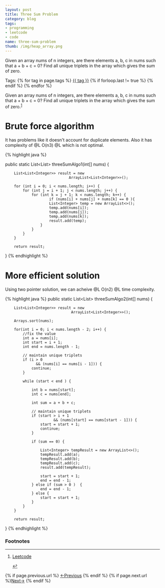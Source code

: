 ```yaml
---
layout: post
title: Three Sum Problem
category: blog
tags:
- programming
- leetcode
- code
name: three-sum-problem
thumb: /img/heap_array.png
---
```


<style type="text/css">
.myheading{font-family:Georgia, "Times New Roman", Times, serif;font-size:24px;margin-top:5px;margin-bottom:0;text-align:center;font-weight:400;color:#222}
.mysubheading{font-family:"Lucida Grande", Tahoma;font-size:10px;font-weight:lighter;font-variant:normal;text-transform:uppercase;color:#666;margin-top:10px;text-align:center!important;letter-spacing:.3em}
</style>


Given an array nums of n integers, are there elements a, b, c in nums such that a + b + c = 0? Find all unique triplets in the array which gives the sum of zero.<!-- truncate_here -->
<p>Tags: {% for tag in page.tags %} <a class="mytag" href="/tag/{{ tag }}" title="View posts tagged with &quot;{{ tag }}&quot;">{{ tag }}</a>  {% if forloop.last != true %} {% endif %} {% endfor %} </p>


Given an array nums of n integers, are there elements a, b, c in nums such that a + b + c = 0? Find all unique triplets in the array which gives the sum of zero.<sup><a href='#fn:1' rel='footnote'>1</a></sup>

# Brute force algorithm

It has problems like it doesn't account for duplicate elements. Also it has complexity of @L O(n3) @L which is not optimal.


{% highlight java %}

public static List<List<Integer>> threeSumAlgo1(int[] nums) {

        List<List<Integer>> result = new
                                 ArrayList<List<Integer>>();

        for (int i = 0; i < nums.length; i++) {
            for (int j = i + 1; j < nums.length; j++) {
                for (int k = j + 1; k < nums.length; k++) {
                        if (nums[i] + nums[j] + nums[k] == 0 ){
                        List<Integer> temp = new ArrayList<>();
                        temp.add(nums[i]);
                        temp.add(nums[j]);
                        temp.add(nums[k]);
                        result.add(temp);
                    }
                }
            }
        }

        return result;
}
{% endhighlight %}


# More efficient solution


Using two pointer solution, we can acheive @L O(n2) @L time complexity.

{% highlight java %}
public static List<List<Integer>> threeSumAlgo2(int[] nums) {

        List<List<Integer>> result = new
                                  ArrayList<List<Integer>>();

        Arrays.sort(nums);

        for(int i = 0; i < nums.length - 2; i++) {
            //fix the value
            int a = nums[i];
            int start = i + 1;
            int end = nums.length - 1;

            // maintain unique triplets
            if (i > 0
                  && (nums[i] == nums[i - 1])) {
                continue;
            }

            while (start < end ) {

                int b = nums[start];
                int c = nums[end];

                int sum = a + b + c;

                // maintain unique triplets
                if (start > i + 1
                          && (nums[start] == nums[start - 1])) {
                    start = start + 1;
                    continue;
                }

                if (sum == 0) {

                    List<Integer> tempResult = new ArrayList<>();
                    tempResult.add(a);
                    tempResult.add(b);
                    tempResult.add(c);
                    result.add(tempResult);

                    start = start + 1;
                    end = end - 1;
                } else if (sum > 0 )  {
                    end = end - 1;
                } else {
                    start = start + 1;
                }
            }
        }

        return result;
}
{% endhighlight %}

<div class='footnotes'><h3>Footnotes</h3><hr />
  <ol>
    <li id='fn:1'>
         <p><a href="https://leetcode.com/problems/3sum/" target="_blank">Leetcode</a></p>
         <a href='#fnref:1' rev='footnote'>&#8617;</a>
    </li>

  </ol>
</div>


<nav class="pagination clear" style="padding-bottom:20px;">
{% if page.previous.url %} <a class="prev-item" href="{{page.previous.url}}" title="Previous Post: {{page.previous.title}}">&larr;Previous</a>   {% endif %}  {% if page.next.url %}<a class="next-item" href="{{page.next.url}}" title="Next Post: {{page.next.title}}">Next&rarr;</a>         {% endif %}
</nav>
